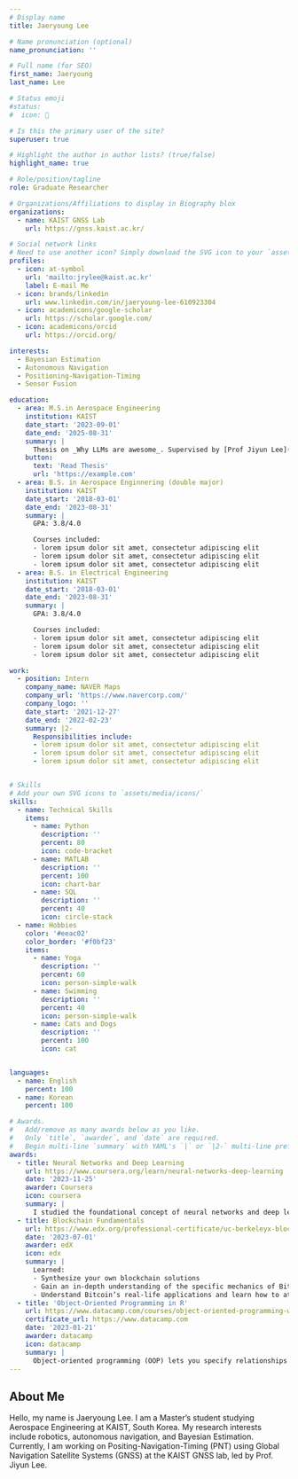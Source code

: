 ```yaml
---
# Display name
title: Jaeryoung Lee

# Name pronunciation (optional)
name_pronunciation: ''

# Full name (for SEO)
first_name: Jaeryoung
last_name: Lee

# Status emoji
#status:
#  icon: 👀

# Is this the primary user of the site?
superuser: true

# Highlight the author in author lists? (true/false)
highlight_name: true

# Role/position/tagline
role: Graduate Researcher

# Organizations/Affiliations to display in Biography blox
organizations:
  - name: KAIST GNSS Lab
    url: https://gnss.kaist.ac.kr/

# Social network links
# Need to use another icon? Simply download the SVG icon to your `assets/media/icons/` folder.
profiles:
  - icon: at-symbol
    url: 'mailto:jrylee@kaist.ac.kr'
    label: E-mail Me
  - icon: brands/linkedin
    url: www.linkedin.com/in/jaeryoung-lee-610923304
  - icon: academicons/google-scholar
    url: https://scholar.google.com/
  - icon: academicons/orcid
    url: https://orcid.org/

interests:
  - Bayesian Estimation
  - Autonomous Navigation
  - Positioning-Navigation-Timing
  - Sensor Fusion 

education:
  - area: M.S.in Aerospace Engineering
    institution: KAIST
    date_start: '2023-09-01'
    date_end: '2025-08-31'
    summary: |
      Thesis on _Why LLMs are awesome_. Supervised by [Prof Jiyun Lee](https://example.com). Presented papers at 5 IEEE conferences with the contributions being published in 2 Springer journals (example).
    button:
      text: 'Read Thesis'
      url: 'https://example.com'
  - area: B.S. in Aerospace Enginnering (double major)
    institution: KAIST
    date_start: '2018-03-01'
    date_end: '2023-08-31'
    summary: |
      GPA: 3.8/4.0

      Courses included:
      - lorem ipsum dolor sit amet, consectetur adipiscing elit
      - lorem ipsum dolor sit amet, consectetur adipiscing elit
      - lorem ipsum dolor sit amet, consectetur adipiscing elit
  - area: B.S. in Electrical Engineering
    institution: KAIST
    date_start: '2018-03-01'
    date_end: '2023-08-31'
    summary: |
      GPA: 3.8/4.0

      Courses included:
      - lorem ipsum dolor sit amet, consectetur adipiscing elit
      - lorem ipsum dolor sit amet, consectetur adipiscing elit
      - lorem ipsum dolor sit amet, consectetur adipiscing elit

work:
  - position: Intern 
    company_name: NAVER Maps 
    company_url: 'https://www.navercorp.com/'
    company_logo: ''
    date_start: '2021-12-27'
    date_end: '2022-02-23'
    summary: |2-
      Responsibilities include:
      - lorem ipsum dolor sit amet, consectetur adipiscing elit
      - lorem ipsum dolor sit amet, consectetur adipiscing elit
      - lorem ipsum dolor sit amet, consectetur adipiscing elit


# Skills
# Add your own SVG icons to `assets/media/icons/`
skills:
  - name: Technical Skills
    items:
      - name: Python
        description: ''
        percent: 80
        icon: code-bracket
      - name: MATLAB
        description: ''
        percent: 100
        icon: chart-bar
      - name: SQL
        description: ''
        percent: 40
        icon: circle-stack
  - name: Hobbies
    color: '#eeac02'
    color_border: '#f0bf23'
    items:
      - name: Yoga
        description: ''
        percent: 60
        icon: person-simple-walk
      - name: Swimming
        description: ''
        percent: 40
        icon: person-simple-walk
      - name: Cats and Dogs
        description: ''
        percent: 100
        icon: cat


languages:
  - name: English
    percent: 100
  - name: Korean
    percent: 100

# Awards.
#   Add/remove as many awards below as you like.
#   Only `title`, `awarder`, and `date` are required.
#   Begin multi-line `summary` with YAML's `|` or `|2-` multi-line prefix and indent 2 spaces below.
awards:
  - title: Neural Networks and Deep Learning
    url: https://www.coursera.org/learn/neural-networks-deep-learning
    date: '2023-11-25'
    awarder: Coursera
    icon: coursera
    summary: |
      I studied the foundational concept of neural networks and deep learning. By the end, I was familiar with the significant technological trends driving the rise of deep learning; build, train, and apply fully connected deep neural networks; implement efficient (vectorized) neural networks; identify key parameters in a neural network’s architecture; and apply deep learning to your own applications.
  - title: Blockchain Fundamentals
    url: https://www.edx.org/professional-certificate/uc-berkeleyx-blockchain-fundamentals
    date: '2023-07-01'
    awarder: edX
    icon: edx
    summary: |
      Learned:
      - Synthesize your own blockchain solutions
      - Gain an in-depth understanding of the specific mechanics of Bitcoin
      - Understand Bitcoin’s real-life applications and learn how to attack and destroy Bitcoin, Ethereum, smart contracts and Dapps, and alternatives to Bitcoin’s Proof-of-Work consensus algorithm
  - title: 'Object-Oriented Programming in R'
    url: https://www.datacamp.com/courses/object-oriented-programming-with-s3-and-r6-in-r
    certificate_url: https://www.datacamp.com
    date: '2023-01-21'
    awarder: datacamp
    icon: datacamp
    summary: |
      Object-oriented programming (OOP) lets you specify relationships between functions and the objects that they can act on, helping you manage complexity in your code. This is an intermediate level course, providing an introduction to OOP, using the S3 and R6 systems. S3 is a great day-to-day R programming tool that simplifies some of the functions that you write. R6 is especially useful for industry-specific analyses, working with web APIs, and building GUIs.
---
```


## About Me

Hello, my name is Jaeryoung Lee. I am a Master’s student studying Aerospace Engineering at KAIST, South Korea. My research interests include robotics, autonomous navigation, and Bayesian Estimation. Currently, I am working  on Positing-Navigation-Timing (PNT) using Global Navigation Satellite Systems (GNSS) at the KAIST GNSS lab, led by Prof. Jiyun Lee.
